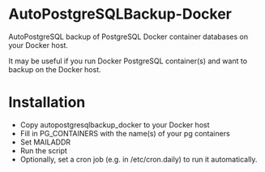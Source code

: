 # AutoPostgreSQLBackup-Docker
AutoPostgreSQL backup of PostgreSQL Docker container databases on your Docker host.

It may be useful if you run Docker PostgreSQL container(s) and want to backup on the Docker host.

# Installation
- Copy autopostgresqlbackup_docker to your Docker host
- Fill in PG_CONTAINERS with the name(s) of your pg containers
- Set MAILADDR
- Run the script
- Optionally, set a cron job (e.g. in /etc/cron.daily) to run it automatically.
